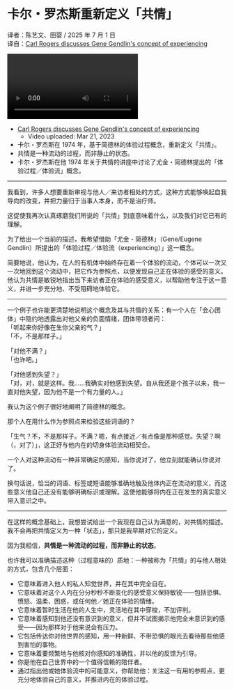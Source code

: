 # 卡尔・罗杰斯重新定义「共情」  
译者：陈艺文、田婴 / 2025 年 7 月 1 日  
译自：[Carl Rogers discusses Gene Gendlin's concept of experiencing](https://youtube.com/watch?v=fN03Z6xp2QA)  

<div class="video-wrapper"><video src="/assets/files/rogers_empathy_1974.mp4" controls playsinline></video></div>

- [Carl Rogers discusses Gene Gendlin's concept of experiencing](https://youtube.com/watch?v=fN03Z6xp2QA)
  - Video uploaded: Mar 21, 2023
- 卡尔・罗杰斯在 1974 年，基于简德林的体验过程概念，重新定义「共情」。
- 共情是一种流动的过程，而非静止的状态。
- 卡尔・罗杰斯在他 1974 年关于共情的讲座中讨论了尤金・简德林提出的「体验过程／体验流」概念。

---

我看到，许多人想要重新审视与他人／来访者相处的方式，这种方式能够唤起自我导向的改变，并把力量归于当事人本身，而不是治疗师。

这促使我再次认真琢磨我们所说的「共情」到底意味着什么，以及我们对它已有的理解。

为了给出一个当前的描述，我希望借助「尤金・简德林」（Gene/Eugene Gendlin）所提出的「体验过程／体验流（experiencing）」这一概念。

简要地说，他认为，在人的有机体中始终存在着一个体验的流动，个体可以一次又一次地回到这个流动中，把它作为参照点，以便发现自己正在体验的感受的意义。他认为共情是敏锐地指出当下来访者正在体验的感受意义，以帮助他专注于这一意义，并进一步充分地、不受阻碍地体验它。

---

一个例子也许能更清楚地说明这个概念及其与共情的关系：有一个人在「会心团体」中隐约地透露出对他父亲的负面情绪，团体带领者问：  
「听起来你好像在生你父亲的气？」  
「不，不是那样子。」

「对他不满？」  
「也许吧。」

「对他感到失望？」  
「对，对，就是这样。我……我确实对他感到失望。自从我还是个孩子以来，我一直对他失望，因为他不是一个有力量的人。」

我认为这个例子很好地阐明了简德林的概念。

那个人在用什么作为参照点来检验这些词语的？

「生气？不，不是那样子。不满？嗯，有点接近／有点像是那种感觉。失望？啊（，对了）」，这正好与他内在的切身体验流动相契合。

一个人对这种流动有一种非常确定的感知，当你说对了，他立刻就能确认你说对了。

换句话说，恰当的词语、标签或短语能够准确地触及他体内正在流动的意义，而这些意义他自己还没有能够明确标识或理解。这使他能够将内在正在发生的真实意义带入意识之中。

---

在这样的概念基础上，我想尝试给出一个我现在自己认为满意的，对共情的描述。我不会再把共情定义为一种「状态」，那只是我早期对它的定义。

因为我相信，**共情是一种流动的过程，而非静止的状态**。

也许我可以准确描述这种（过程意味的）质地：一种被称为「共情」的与他人相处的方式，包含几个层面：
- 它意味着进入他人的私人知觉世界，并在其中完全自在。
- 它意味着对这个人内在分分秒秒不断变化的感受意义保持敏锐——包括恐惧、愤怒、温柔、困惑，或任何他／她正在体验的情绪。
- 它意味着暂时生活在他的人生中，灵活地在其中穿梭，不加评判。
- 它意味着感知到他还没有意识到的意义，但并不试图揭示他完全未意识到的感受——因为那样对于他来说会有压力。
- 它包括传达你对他世界的感知，用一种新鲜、不带恐惧的眼光去看待那些他感到害怕的事物。
- 它意味着要频繁地与他核对你感知的准确性，并以他的反馈为引导。
- 你是他在自己世界中的一个值得信赖的陪伴者。
- 通过指出他或她体验流中的可能意义，你帮助他：关注这一有用的参照点，更充分地体验自己的意义，并推进内在的体验过程。
